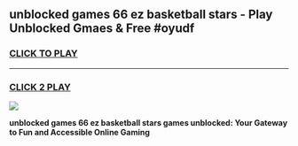 
## unblocked games 66 ez basketball stars - Play Unblocked Gmaes & Free #oyudf
<h3>
<a href="https://news.freeplayer.one?title=unblocked_games_66_ez_basketball_stars&ref=24F">CLICK TO PLAY</a></h3>
<hr>

<h3>
<a href="https://news.freeplayer.one?title=unblocked_games_66_ez_basketball_stars&ref=24F">CLICK 2 PLAY</a>
  
</h3>

<a href="https://news.freeplayer.one?title=unblocked_games_66_ez_basketball_stars&ref=24F/"><img src="https://clearcache.store/games.png"></a>


**unblocked games 66 ez basketball stars games unblocked: Your Gateway to Fun and Accessible Online Gaming**
